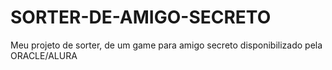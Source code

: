 # SORTER-DE-AMIGO-SECRETO
Meu projeto de sorter, de um game para amigo secreto disponibilizado pela ORACLE/ALURA
